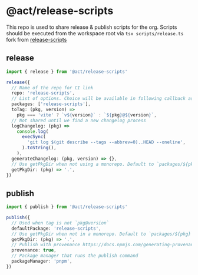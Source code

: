 # @act/release-scripts

This repo is used to share release & publish scripts for the org. Scripts should be executed from the workspace root via `tsx scripts/release.ts`
fork from [release-scripts](https://github.com/vitejs/release-scripts)

## release

```ts
import { release } from '@act/release-scripts'

release({
  // Name of the repo for CI link
  repo: 'release-scripts',
  // List of options. Choice will be available in following callback as `pkg`
  packages: ['release-scripts'],
  toTag: (pkg, version) =>
    pkg === 'vite' ? `v${version}` : `${pkg}@${version}`,
  // Not shared until we find a new changelog process
  logChangelog: (pkg) =>
    console.log(
      execSync(
        'git log $(git describe --tags --abbrev=0)..HEAD --oneline',
      ).toString(),
    ),
  generateChangelog: (pkg, version) => {},
  // Use getPkgDir when not using a monorepo. Default to `packages/${pkg}`
  getPkgDir: (pkg) => '.',
})
```

## publish

```ts
import { publish } from '@act/release-scripts'

publish({
  // Used when tag is not `pkg@version`
  defaultPackage: 'release-scripts',
  // Use getPkgDir when not in a monorepo. Default to `packages/${pkg}`
  getPkgDir: (pkg) => '.',
  // Publish with provenance https://docs.npmjs.com/generating-provenance-statements
  provenance: true,
  // Package manager that runs the publish command
  packageManager: 'pnpm',
})
```
